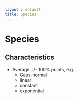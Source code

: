 ```yaml
---
layout : default
title: Species
---
```

# Species

## Characteristics

- Average +/- 100% points, e.g.
	- Gaus-normal
	- linear
	- constant
	- exponential